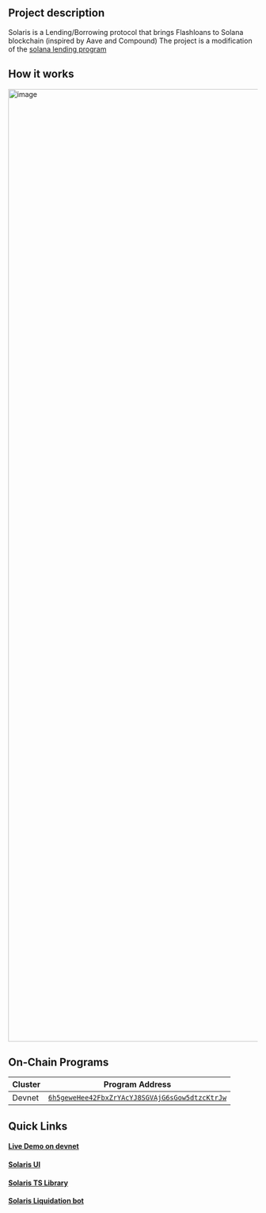 ## Project description
Solaris is a Lending/Borrowing protocol that brings Flashloans to Solana blockchain (inspired by Aave and Compound)
The project is a modification of the [solana lending program](https://github.com/solana-labs/solana-program-library)

## How it works
<img width="1920" alt="image" src="">

## On-Chain Programs

| Cluster | Program Address |
| --- | --- |
| Devnet | [`6h5geweHee42FbxZrYAcYJ8SGVAjG6sGow5dtzcKtrJw`](https://explorer.solana.com/address/6h5geweHee42FbxZrYAcYJ8SGVAjG6sGow5dtzcKtrJw?cluster=devnet) |

## Quick Links

#### [Live Demo on devnet](https://solarisprotocol.com/)
#### [Solaris UI](https://github.com/solaris-protocol/solaris-ui)

#### [Solaris TS Library](https://github.com/solaris-protocol/solaris-ts)

#### [Solaris Liquidation bot](https://github.com/solaris-protocol/solaris-liquidation-bot)